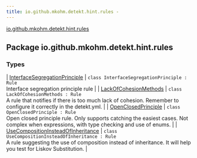 ```yaml
---
title: io.github.mkohm.detekt.hint.rules - 
---
```


[io.github.mkohm.detekt.hint.rules](./index.html)

## Package io.github.mkohm.detekt.hint.rules

### Types

| [InterfaceSegregationPrinciple](-interface-segregation-principle/index.html) | `class InterfaceSegregationPrinciple : Rule`<br>Interface segregation principle rule |
| [LackOfCohesionMethods](-lack-of-cohesion-methods/index.html) | `class LackOfCohesionMethods : Rule`<br>A rule that notifies if there is too much lack of cohesion. Remember to configure it correctly in the detekt.yml. |
| [OpenClosedPrinciple](-open-closed-principle/index.html) | `class OpenClosedPrinciple : Rule`<br>Open closed principle rule. Only supports catching the easiest cases. Not complex when expressions, with type checking and use of enums. |
| [UseCompositionInsteadOfInheritance](-use-composition-instead-of-inheritance/index.html) | `class UseCompositionInsteadOfInheritance : Rule`<br>A rule suggesting the use of composition instead of inheritance. It will help you test for Liskov Substitution. |

